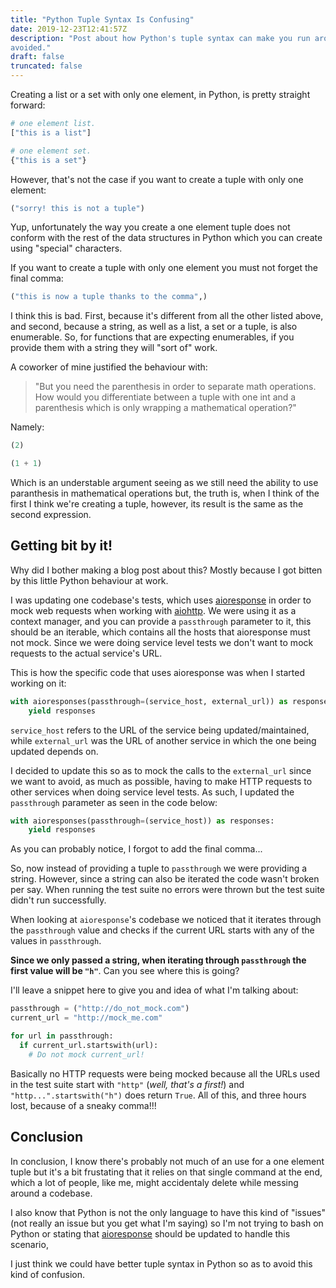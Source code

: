 ```yaml
---
title: "Python Tuple Syntax Is Confusing"
date: 2019-12-23T12:41:57Z
description: "Post about how Python's tuple syntax can make you run around trying to fix bugs that are easily
avoided."
draft: false
truncated: false
---
```


Creating a list or a set with only one element, in Python, is pretty straight forward:

```python
# one element list.
["this is a list"]

# one element set.
{"this is a set"}
```

However, that's not the case if you want to create a tuple with only one element:

```python
("sorry! this is not a tuple")
```

Yup, unfortunately the way you create a one element tuple does not conform with
the rest of the data structures in Python which you can create using "special" characters.

If you want to create a tuple with only one element you must not forget the
final comma:

```python
("this is now a tuple thanks to the comma",)
```

I think this is bad. First, because it's different from all the other listed above, and second,
because a string, as well as a list, a set or a tuple, is also enumerable. So, for functions that
are expecting enumerables, if you provide them with a string they will "sort of" work.

A coworker of mine justified the behaviour with:

> "But you need the parenthesis in order to separate math operations.
> How would you differentiate between a tuple with one int and a parenthesis which is only
> wrapping a mathematical operation?"

Namely:

```python
(2)

(1 + 1)
```

Which is an understable argument seeing as we still need the ability to use paranthesis in
mathematical operations but, the truth is, when I think of the first I think we're creating a tuple,
however, its result is the same as the second expression.

## Getting bit by it!

Why did I bother making a blog post about this? Mostly because I got bitten by this little Python
behaviour at work.

I was updating one codebase's tests, which uses
[aioresponse](https://github.com/pnuckowski/aioresponses) in order to mock web requests when
working with [aiohttp](https://aiohttp.readthedocs.io/en/stable/).  We were using it as a context
manager, and you can provide a `passthrough` parameter to it, this should be an iterable, which
contains all the hosts that aioresponse must not mock. Since we were doing service level tests we
don't want to mock requests to the actual service's URL.

This is how the specific code that uses aioresponse was when I started working on it:

```python
with aioresponses(passthrough=(service_host, external_url)) as responses:
    yield responses
```

`service_host` refers to the URL of the service being updated/maintained, while `external_url` was
the URL of another service in which the one being updated depends on.

I decided to update this so as to mock the calls to the `external_url` since we want to avoid,
as much as possible, having to make HTTP requests to other services when doing service level tests.
As such, I updated the `passthrough` parameter as seen in the code below:

```python
with aioresponses(passthrough=(service_host)) as responses:
    yield responses
```

As you can probably notice, I forgot to add the final comma...

So, now instead of providing a tuple to `passthrough` we were providing a string. However, since a
string can also be iterated the code wasn't broken per say.  When running the test suite no errors
were thrown but the test suite didn't run successfully.

When looking at `aioresponse`'s codebase we noticed that it iterates through the `passthrough` value
and checks if the current URL starts with any of the values in `passthrough`.

**Since we only passed a string, when iterating through `passthrough` the first value will be
`"h"`**. Can you see where this is going?

I'll leave a snippet here to give you and idea of what I'm talking about:

```python
passthrough = ("http://do_not_mock.com")
current_url = "http://mock_me.com"

for url in passthrough:
  if current_url.startswith(url):
    # Do not mock current_url!
```

Basically no HTTP requests were being mocked because all the URLs used in the test suite start with
`"http"` (_well, that's a first!_) and `"http...".startswith("h")` does return `True`. All of this,
and three hours lost, because of a sneaky comma!!!


## Conclusion

In conclusion, I know there's probably not much of an use for a one element tuple but it's a bit
frustating that it relies on that single command at the end, which a lot of people, like me,
might accidentaly delete while messing around a codebase.

I also know that Python is not the only language to have this kind of "issues" (not really an issue
  but you get what I'm saying) so I'm not trying to bash on Python or stating that
  [aioresponse](https://github.com/pnuckowski/aioresponses) should be updated to handle this scenario,

I just think we could have better tuple syntax in Python so as to avoid this kind of confusion.
